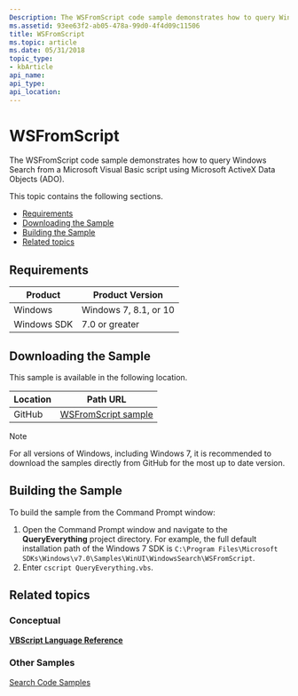 ```yaml
---
Description: The WSFromScript code sample demonstrates how to query Windows Search from a Microsoft Visual Basic script using Microsoft ActiveX Data Objects (ADO).
ms.assetid: 93ee63f2-ab05-478a-99d0-4f4d09c11506
title: WSFromScript
ms.topic: article
ms.date: 05/31/2018
topic_type: 
- kbArticle
api_name: 
api_type: 
api_location: 
---
```


# WSFromScript

The WSFromScript code sample demonstrates how to query Windows Search from a Microsoft Visual Basic script using Microsoft ActiveX Data Objects (ADO).

This topic contains the following sections.

- [Requirements](#requirements)
- [Downloading the Sample](#downloading-the-sample)
- [Building the Sample](#building-the-sample)
- [Related topics](#related-topics)

## Requirements

| Product     | Product Version          |
|-------------|--------------------------|
| Windows     | Windows 7, 8.1, or 10    |
| Windows SDK | 7.0 or greater           |

## Downloading the Sample

This sample is available in the following location.

| Location      | Path URL                                                                  |
|---------------|---------------------------------------------------------------------------|
| GitHub  | [WSFromScript sample](https://github.com/Microsoft/Windows-classic-samples/tree/master/Samples/Win7Samples/winui/WindowsSearch/WSFromScript)    |

> [!NOTE]  
> For all versions of Windows, including Windows 7, it is recommended to download the samples directly from GitHub for the most up to date version.

## Building the Sample

To build the sample from the Command Prompt window:

1. Open the Command Prompt window and navigate to the **QueryEverything** project directory. For example, the full default installation path of the Windows 7 SDK is `C:\Program Files\Microsoft SDKs\Windows\v7.0\Samples\WinUI\WindowsSearch\WSFromScript`.
2. Enter `cscript QueryEverything.vbs`.

## Related topics

### Conceptual

[**VBScript Language Reference**](https://msdn.microsoft.com/library/d1wf56tt(v=VS.71).aspx)

### Other Samples

[Search Code Samples](-search-samples-ovw.md)
